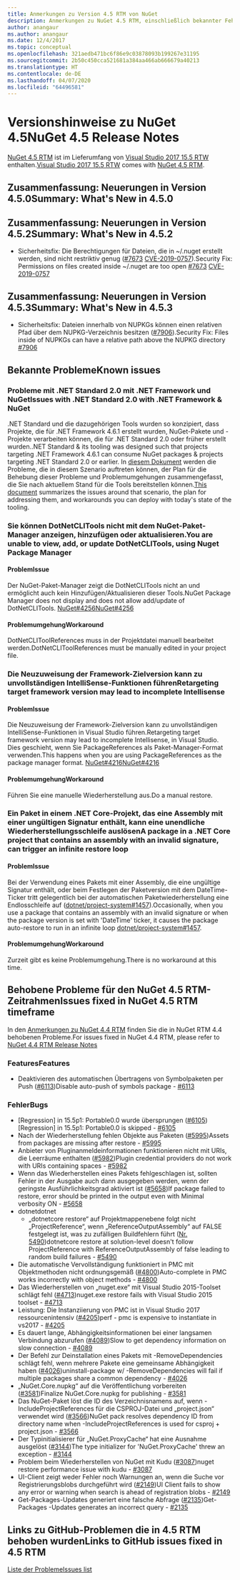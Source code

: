 ```yaml
---
title: Anmerkungen zu Version 4.5 RTM von NuGet
description: Anmerkungen zu NuGet 4.5 RTM, einschließlich bekannter Fehler, Fehlerkorrekturen, hinzugefügter Features und DCRs.
author: anangaur
ms.author: anangaur
ms.date: 12/4/2017
ms.topic: conceptual
ms.openlocfilehash: 321aedb471bc6f86e9c03878093b199267e31195
ms.sourcegitcommit: 2b50c450cca521681a384aa466ab666679a40213
ms.translationtype: HT
ms.contentlocale: de-DE
ms.lasthandoff: 04/07/2020
ms.locfileid: "64496581"
---
```

# <a name="nuget-45-release-notes"></a><span data-ttu-id="cb16d-103">Versionshinweise zu NuGet 4.5</span><span class="sxs-lookup"><span data-stu-id="cb16d-103">NuGet 4.5 Release Notes</span></span>

<span data-ttu-id="cb16d-104">[NuGet 4.5 RTM](https://dist.nuget.org/win-x86-commandline/v4.5.0/nuget.exe) ist im Lieferumfang von [Visual Studio 2017 15.5 RTW](https://www.visualstudio.com/news/releasenotes/vs2017-relnotes) enthalten.</span><span class="sxs-lookup"><span data-stu-id="cb16d-104">[Visual Studio 2017 15.5 RTW](https://www.visualstudio.com/news/releasenotes/vs2017-relnotes) comes with [NuGet 4.5 RTM](https://dist.nuget.org/win-x86-commandline/v4.5.0/nuget.exe).</span></span>

## <a name="summary-whats-new-in-450"></a><span data-ttu-id="cb16d-105">Zusammenfassung: Neuerungen in Version 4.5.0</span><span class="sxs-lookup"><span data-stu-id="cb16d-105">Summary: What's New in 4.5.0</span></span>

## <a name="summary-whats-new-in-452"></a><span data-ttu-id="cb16d-106">Zusammenfassung: Neuerungen in Version 4.5.2</span><span class="sxs-lookup"><span data-stu-id="cb16d-106">Summary: What's New in 4.5.2</span></span>

* <span data-ttu-id="cb16d-107">Sicherheitsfix: Die Berechtigungen für Dateien, die in ~/.nuget erstellt werden, sind nicht restriktiv genug ([#7673](https://github.com/NuGet/Home/issues/7673) [CVE-2019-0757](https://portal.msrc.microsoft.com/en-us/security-guidance/advisory/CVE-2019-0757)).</span><span class="sxs-lookup"><span data-stu-id="cb16d-107">Security Fix: Permissions on files created inside ~/.nuget are too open [#7673](https://github.com/NuGet/Home/issues/7673) [CVE-2019-0757](https://portal.msrc.microsoft.com/en-us/security-guidance/advisory/CVE-2019-0757)</span></span>

## <a name="summary-whats-new-in-453"></a><span data-ttu-id="cb16d-108">Zusammenfassung: Neuerungen in Version 4.5.3</span><span class="sxs-lookup"><span data-stu-id="cb16d-108">Summary: What's New in 4.5.3</span></span>

* <span data-ttu-id="cb16d-109">Sicherheitsfix: Dateien innerhalb von NUPKGs können einen relativen Pfad über dem NUPKG-Verzeichnis besitzen ([#7906](https://github.com/NuGet/Home/issues/7906)).</span><span class="sxs-lookup"><span data-stu-id="cb16d-109">Security Fix: Files inside of NUPKGs can have a relative path above the NUPKG directory [#7906](https://github.com/NuGet/Home/issues/7906)</span></span>

## <a name="known-issues"></a><span data-ttu-id="cb16d-110">Bekannte Probleme</span><span class="sxs-lookup"><span data-stu-id="cb16d-110">Known issues</span></span>

### <a name="issues-with-net-standard-20-with-net-framework--nuget"></a><span data-ttu-id="cb16d-111">Probleme mit .NET Standard 2.0 mit .NET Framework und NuGet</span><span class="sxs-lookup"><span data-stu-id="cb16d-111">Issues with .NET Standard 2.0 with .NET Framework & NuGet</span></span> 

<span data-ttu-id="cb16d-112">.NET Standard und die dazugehörigen Tools wurden so konzipiert, dass Projekte, die für .NET Framework 4.6.1 erstellt wurden, NuGet-Pakete und -Projekte verarbeiten können, die für .NET Standard 2.0 oder früher erstellt wurden.</span><span class="sxs-lookup"><span data-stu-id="cb16d-112">.NET Standard & its tooling was designed such that projects targeting .NET Framework 4.6.1 can consume NuGet packages & projects targeting .NET Standard 2.0 or earlier.</span></span> <span data-ttu-id="cb16d-113">In [diesem Dokument](https://github.com/dotnet/standard/issues/481) werden die Probleme, die in diesem Szenario auftreten können, der Plan für die Behebung dieser Probleme und Problemumgehungen zusammengefasst, die Sie nach aktuellem Stand für die Tools bereitstellen können.</span><span class="sxs-lookup"><span data-stu-id="cb16d-113">[This document](https://github.com/dotnet/standard/issues/481) summarizes the issues around that scenario, the plan for addressing them, and workarounds you can deploy with today's state of the tooling.</span></span>

### <a name="you-are-unable-to-view-add-or-update-dotnetclitools-using-nuget-package-manager"></a><span data-ttu-id="cb16d-114">Sie können DotNetCLITools nicht mit dem NuGet-Paket-Manager anzeigen, hinzufügen oder aktualisieren.</span><span class="sxs-lookup"><span data-stu-id="cb16d-114">You are unable to view, add, or update DotNetCLITools, using Nuget Package Manager</span></span>

#### <a name="issue"></a><span data-ttu-id="cb16d-115">Problem</span><span class="sxs-lookup"><span data-stu-id="cb16d-115">Issue</span></span>

<span data-ttu-id="cb16d-116">Der NuGet-Paket-Manager zeigt die DotNetCLITools nicht an und ermöglicht auch kein Hinzufügen/Aktualisieren dieser Tools.</span><span class="sxs-lookup"><span data-stu-id="cb16d-116">NuGet Package Manager does not display and does not allow add/update of DotNetCLITools.</span></span> [<span data-ttu-id="cb16d-117">NuGet#4256</span><span class="sxs-lookup"><span data-stu-id="cb16d-117">NuGet#4256</span></span>](https://github.com/NuGet/Home/issues/4256)

#### <a name="workaround"></a><span data-ttu-id="cb16d-118">Problemumgehung</span><span class="sxs-lookup"><span data-stu-id="cb16d-118">Workaround</span></span>

<span data-ttu-id="cb16d-119">DotNetCLIToolReferences muss in der Projektdatei manuell bearbeitet werden.</span><span class="sxs-lookup"><span data-stu-id="cb16d-119">DotNetCLIToolReferences must be manually edited in your project file.</span></span>

### <a name="retargeting-target-framework-version-may-lead-to-incomplete-intellisense"></a><span data-ttu-id="cb16d-120">Die Neuzuweisung der Framework-Zielversion kann zu unvollständigen IntelliSense-Funktionen führen</span><span class="sxs-lookup"><span data-stu-id="cb16d-120">Retargeting target framework version may lead to incomplete Intellisense</span></span>

#### <a name="issue"></a><span data-ttu-id="cb16d-121">Problem</span><span class="sxs-lookup"><span data-stu-id="cb16d-121">Issue</span></span>

<span data-ttu-id="cb16d-122">Die Neuzuweisung der Framework-Zielversion kann zu unvollständigen IntelliSense-Funktionen in Visual Studio führen.</span><span class="sxs-lookup"><span data-stu-id="cb16d-122">Retargeting target framework version may lead to incomplete Intellisense, in Visual Studio.</span></span> <span data-ttu-id="cb16d-123">Dies geschieht, wenn Sie PackageReferences als Paket-Manager-Format verwenden.</span><span class="sxs-lookup"><span data-stu-id="cb16d-123">This happens when you are using PackageReferences as the package manager format.</span></span> [<span data-ttu-id="cb16d-124">NuGet#4216</span><span class="sxs-lookup"><span data-stu-id="cb16d-124">NuGet#4216</span></span>](https://github.com/NuGet/Home/issues/4216)

#### <a name="workaround"></a><span data-ttu-id="cb16d-125">Problemumgehung</span><span class="sxs-lookup"><span data-stu-id="cb16d-125">Workaround</span></span>

<span data-ttu-id="cb16d-126">Führen Sie eine manuelle Wiederherstellung aus.</span><span class="sxs-lookup"><span data-stu-id="cb16d-126">Do a manual restore.</span></span>

### <a name="a-package-in-a-net-core-project-that-contains-an-assembly-with-an-invalid-signature-can-trigger-an-infinite-restore-loop"></a><span data-ttu-id="cb16d-127">Ein Paket in einem .NET Core-Projekt, das eine Assembly mit einer ungültigen Signatur enthält, kann eine unendliche Wiederherstellungsschleife auslösen</span><span class="sxs-lookup"><span data-stu-id="cb16d-127">A package in a .NET Core project that contains an assembly with an invalid signature, can trigger an infinite restore loop</span></span>

#### <a name="issue"></a><span data-ttu-id="cb16d-128">Problem</span><span class="sxs-lookup"><span data-stu-id="cb16d-128">Issue</span></span>

<span data-ttu-id="cb16d-129">Bei der Verwendung eines Pakets mit einer Assembly, die eine ungültige Signatur enthält, oder beim Festlegen der Paketversion mit dem DateTime-Ticker tritt gelegentlich bei der automatischen Paketwiederherstellung eine Endlosschleife auf ([dotnet/project-system#1457](https://github.com/dotnet/project-system/issues/1457)).</span><span class="sxs-lookup"><span data-stu-id="cb16d-129">Occasionally, when you use a package that contains an assembly with an invalid signature or when the package version is set with 'DateTime' ticker, it causes the package auto-restore to run in an infinite loop [dotnet/project-system#1457](https://github.com/dotnet/project-system/issues/1457).</span></span>

#### <a name="workaround"></a><span data-ttu-id="cb16d-130">Problemumgehung</span><span class="sxs-lookup"><span data-stu-id="cb16d-130">Workaround</span></span>

<span data-ttu-id="cb16d-131">Zurzeit gibt es keine Problemumgehung.</span><span class="sxs-lookup"><span data-stu-id="cb16d-131">There is no workaround at this time.</span></span>

## <a name="issues-fixed-in-nuget-45-rtm-timeframe"></a><span data-ttu-id="cb16d-132">Behobene Probleme für den NuGet 4.5 RTM-Zeitrahmen</span><span class="sxs-lookup"><span data-stu-id="cb16d-132">Issues fixed in NuGet 4.5 RTM timeframe</span></span>

<span data-ttu-id="cb16d-133">In den [Anmerkungen zu NuGet 4.4 RTM](../release-notes/nuget-4.4-RTM.md) finden Sie die in NuGet RTM 4.4 behobenen Probleme.</span><span class="sxs-lookup"><span data-stu-id="cb16d-133">For issues fixed in NuGet 4.4 RTM, please refer to [NuGet 4.4 RTM Release Notes](../release-notes/nuget-4.4-RTM.md)</span></span> 

### <a name="features"></a><span data-ttu-id="cb16d-134">Features</span><span class="sxs-lookup"><span data-stu-id="cb16d-134">Features</span></span>

- <span data-ttu-id="cb16d-135">Deaktivieren des automatischen Übertragens von Symbolpaketen per Push ([#6113](https://github.com/NuGet/Home/issues/6113))</span><span class="sxs-lookup"><span data-stu-id="cb16d-135">Disable auto-push of symbols package - [#6113](https://github.com/NuGet/Home/issues/6113)</span></span>

### <a name="bugs"></a><span data-ttu-id="cb16d-136">Fehler</span><span class="sxs-lookup"><span data-stu-id="cb16d-136">Bugs</span></span>

- <span data-ttu-id="cb16d-137">[Regression] in 15.5p1: Portable0.0 wurde übersprungen ([#6105](https://github.com/NuGet/Home/issues/6105))</span><span class="sxs-lookup"><span data-stu-id="cb16d-137">[Regression] in 15.5p1: Portable0.0 is skipped - [#6105](https://github.com/NuGet/Home/issues/6105)</span></span>
- <span data-ttu-id="cb16d-138">Nach der Wiederherstellung fehlen Objekte aus Paketen ([#5995](https://github.com/NuGet/Home/issues/5995))</span><span class="sxs-lookup"><span data-stu-id="cb16d-138">Assets from packages are missing after restore - [#5995](https://github.com/NuGet/Home/issues/5995)</span></span>
- <span data-ttu-id="cb16d-139">Anbieter von Pluginanmeldeinformationen funktionieren nicht mit URIs, die Leerräume enthalten ([#5982](https://github.com/NuGet/Home/issues/5982))</span><span class="sxs-lookup"><span data-stu-id="cb16d-139">Plugin credential providers do not work with URIs containing spaces - [#5982](https://github.com/NuGet/Home/issues/5982)</span></span>
- <span data-ttu-id="cb16d-140">Wenn das Wiederherstellen eines Pakets fehlgeschlagen ist, sollten Fehler in der Ausgabe auch dann ausgegeben werden, wenn der geringste Ausführlichkeitsgrad aktiviert ist ([#5658](https://github.com/NuGet/Home/issues/5658))</span><span class="sxs-lookup"><span data-stu-id="cb16d-140">If package failed to restore, error should be printed in the output even with Minimal verbosity ON - [#5658](https://github.com/NuGet/Home/issues/5658)</span></span>
- <span data-ttu-id="cb16d-141">dotnet</span><span class="sxs-lookup"><span data-stu-id="cb16d-141">dotnet</span></span>
  - <span data-ttu-id="cb16d-142">„dotnetcore restore“ auf Projektmappenebene folgt nicht „ProjectReference“, wenn „ReferenceOutputAssembly“ auf FALSE festgelegt ist, was zu zufälligen Buildfehlern führt ([Nr. 5490](https://github.com/NuGet/Home/issues/5490))</span><span class="sxs-lookup"><span data-stu-id="cb16d-142">dotnetcore restore at solution-level doesn't follow ProjectReference with ReferenceOutputAssembly of false leading to random build failures - [#5490](https://github.com/NuGet/Home/issues/5490)</span></span>
- <span data-ttu-id="cb16d-143">Die automatische Vervollständigung funktioniert in PMC mit Objektmethoden nicht ordnungsgemäß ([#4800](https://github.com/NuGet/Home/issues/4800))</span><span class="sxs-lookup"><span data-stu-id="cb16d-143">Auto-complete in PMC works incorrectly with object methods - [#4800](https://github.com/NuGet/Home/issues/4800)</span></span>
- <span data-ttu-id="cb16d-144">Das Wiederherstellen von „nuget.exe“ mit Visual Studio 2015-Toolset schlägt fehl ([#4713](https://github.com/NuGet/Home/issues/4713))</span><span class="sxs-lookup"><span data-stu-id="cb16d-144">nuget.exe restore fails with Visual Studio 2015 toolset - [#4713](https://github.com/NuGet/Home/issues/4713)</span></span>
- <span data-ttu-id="cb16d-145">Leistung: Die Instanziierung von PMC ist in Visual Studio 2017 ressourcenintensiv ([#4205](https://github.com/NuGet/Home/issues/4205))</span><span class="sxs-lookup"><span data-stu-id="cb16d-145">perf - pmc is expensive to instantiate in vs2017 - [#4205](https://github.com/NuGet/Home/issues/4205)</span></span>
- <span data-ttu-id="cb16d-146">Es dauert lange, Abhängigkeitsinformationen bei einer langsamen Verbindung abzurufen ([#4089](https://github.com/NuGet/Home/issues/4089))</span><span class="sxs-lookup"><span data-stu-id="cb16d-146">Slow to get dependency information on slow connection - [#4089](https://github.com/NuGet/Home/issues/4089)</span></span>
- <span data-ttu-id="cb16d-147">Der Befehl zur Deinstallation eines Pakets mit -RemoveDependencies schlägt fehl, wenn mehrere Pakete eine gemeinsame Abhängigkeit haben ([#4026](https://github.com/NuGet/Home/issues/4026))</span><span class="sxs-lookup"><span data-stu-id="cb16d-147">uninstall-package w/ -RemoveDependencies will fail if multiple packages share a common dependency - [#4026](https://github.com/NuGet/Home/issues/4026)</span></span>
- <span data-ttu-id="cb16d-148">„NuGet.Core.nupkg“ auf die Veröffentlichung vorbereiten ([#3581](https://github.com/NuGet/Home/issues/3581))</span><span class="sxs-lookup"><span data-stu-id="cb16d-148">Finalize NuGet.Core.nupkg for publishing - [#3581](https://github.com/NuGet/Home/issues/3581)</span></span>
- <span data-ttu-id="cb16d-149">Das NuGet-Paket löst die ID des Verzeichnisnamens auf, wenn -IncludeProjectReferences für die CSPROJ-Datei und „project.json“ verwendet wird ([#3566](https://github.com/NuGet/Home/issues/3566))</span><span class="sxs-lookup"><span data-stu-id="cb16d-149">NuGet pack resolves dependency ID from directory name when -IncludeProjectReferences is used for csproj + project.json - [#3566](https://github.com/NuGet/Home/issues/3566)</span></span>
- <span data-ttu-id="cb16d-150">Der Typinitialisierer für „NuGet.ProxyCache“ hat eine Ausnahme ausgelöst ([#3144](https://github.com/NuGet/Home/issues/3144))</span><span class="sxs-lookup"><span data-stu-id="cb16d-150">The type initializer for 'NuGet.ProxyCache' threw an exception - [#3144](https://github.com/NuGet/Home/issues/3144)</span></span>
- <span data-ttu-id="cb16d-151">Problem beim Wiederherstellen von NuGet mit Kudu ([#3087](https://github.com/NuGet/Home/issues/3087))</span><span class="sxs-lookup"><span data-stu-id="cb16d-151">nuget restore performance issue with kudu - [#3087](https://github.com/NuGet/Home/issues/3087)</span></span>
- <span data-ttu-id="cb16d-152">UI-Client zeigt weder Fehler noch Warnungen an, wenn die Suche vor Registrierungsblobs durchgeführt wird ([#2149](https://github.com/NuGet/Home/issues/2149))</span><span class="sxs-lookup"><span data-stu-id="cb16d-152">UI Client fails to show any error or warning when search is ahead of registration blobs - [#2149](https://github.com/NuGet/Home/issues/2149)</span></span>
- <span data-ttu-id="cb16d-153">Get-Packages-Updates generiert eine falsche Abfrage ([#2135](https://github.com/NuGet/Home/issues/2135))</span><span class="sxs-lookup"><span data-stu-id="cb16d-153">Get-Packages -Updates generates an incorrect query - [#2135](https://github.com/NuGet/Home/issues/2135)</span></span>

## <a name="links-to-github-issues-fixed-in-45-rtm"></a><span data-ttu-id="cb16d-154">Links zu GitHub-Problemen die in 4.5 RTM behoben wurden</span><span class="sxs-lookup"><span data-stu-id="cb16d-154">Links to GitHub issues fixed in 4.5 RTM</span></span>

[<span data-ttu-id="cb16d-155">Liste der Probleme</span><span class="sxs-lookup"><span data-stu-id="cb16d-155">Issues list</span></span>](https://github.com/NuGet/Home/issues?q=is%3Aissue+milestone%3A4.5+is%3Aclosed)
